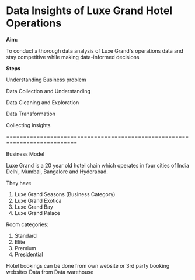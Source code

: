 # Data Insights of Luxe Grand Hotel Operations

**Aim:** 

To conduct a thorough data analysis of Luxe Grand's operations data and stay competitive while making data-informed decisions

**Steps**

Understanding Business problem

Data Collection and Understanding

Data Cleaning and Exploration

Data Transformation

Collecting insights

===========================================================================

Business Model

Luxe Grand is a 20 year old hotel chain which operates in four cities of India Delhi, Mumbai, Bangalore and Hyderabad.

They have 

1. Luxe Grand Seasons (Business Category)
2. Luxe Grand Exotica
3. Luxe Grand Bay
4. Luxe Grand Palace

Room categories:
   
1. Standard
2. Elite
3. Premium
4. Presidential
  
Hotel bookings can be done from own website or 3rd party booking websites
Data from Data warehouse

   
